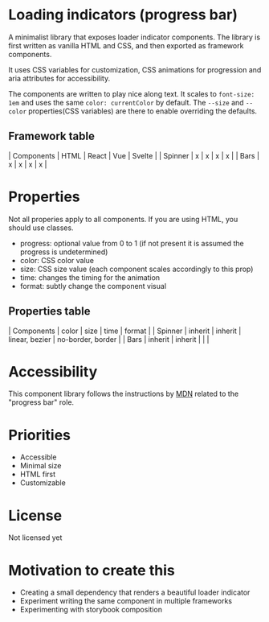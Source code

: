 # Loading indicators (progress bar)

A minimalist library that exposes loader indicator components. The library is
first written as vanilla HTML and CSS, and then exported as framework
components.

It uses CSS variables for customization, CSS animations for progression and 
aria attributes for accessibility.

The components are written to play nice along text. It scales to `font-size: 1em`
and uses the same `color: currentColor` by default. The `--size` and `--color`
properties(CSS variables) are there to enable overriding the defaults.

## Framework table

| Components | HTML | React | Vue | Svelte |
| Spinner    | x    | x     | x   | x      |
| Bars       | x    | x     | x   | x      |

# Properties 

Not all properies apply to all components. If you are using HTML, you should
use classes.

- progress: optional value from 0 to 1 (if not present it is assumed the progress is undetermined)
- color: CSS color value
- size: CSS size value (each component scales accordingly to this prop)
- time: changes the timing for the animation
- format: subtly change the component visual

## Properties table

| Components | color   | size     | time           | format            |
| Spinner    | inherit | inherit  | linear, bezier | no-border, border |
| Bars       | inherit | inherit  |                |                   |

# Accessibility

This component library follows the instructions by [MDN](https://developer.mozilla.org/en-US/docs/Web/Accessibility/ARIA/ARIA_Techniques/Using_the_progressbar_role)
related to the "progress bar" role.

# Priorities

- Accessible
- Minimal size
- HTML first 
- Customizable

# License

Not licensed yet

# Motivation to create this

- Creating a small dependency that renders a beautiful loader indicator
- Experiment writing the same component in multiple frameworks
- Experimenting with storybook composition 

